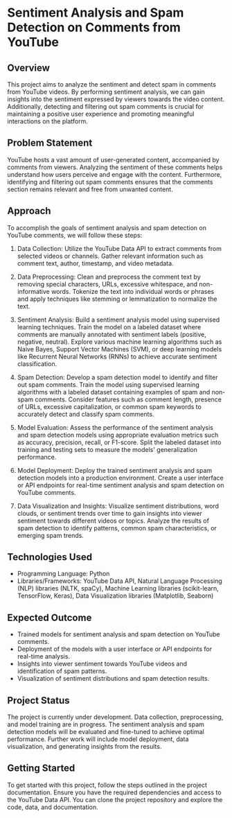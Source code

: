 # Sentiment Analysis and Spam Detection on Comments from YouTube

## Overview
This project aims to analyze the sentiment and detect spam in comments from YouTube videos. By performing sentiment analysis, we can gain insights into the sentiment expressed by viewers towards the video content. Additionally, detecting and filtering out spam comments is crucial for maintaining a positive user experience and promoting meaningful interactions on the platform.

## Problem Statement
YouTube hosts a vast amount of user-generated content, accompanied by comments from viewers. Analyzing the sentiment of these comments helps understand how users perceive and engage with the content. Furthermore, identifying and filtering out spam comments ensures that the comments section remains relevant and free from unwanted content.

## Approach
To accomplish the goals of sentiment analysis and spam detection on YouTube comments, we will follow these steps:

1. Data Collection: Utilize the YouTube Data API to extract comments from selected videos or channels. Gather relevant information such as comment text, author, timestamp, and video metadata.

2. Data Preprocessing: Clean and preprocess the comment text by removing special characters, URLs, excessive whitespace, and non-informative words. Tokenize the text into individual words or phrases and apply techniques like stemming or lemmatization to normalize the text.

3. Sentiment Analysis: Build a sentiment analysis model using supervised learning techniques. Train the model on a labeled dataset where comments are manually annotated with sentiment labels (positive, negative, neutral). Explore various machine learning algorithms such as Naive Bayes, Support Vector Machines (SVM), or deep learning models like Recurrent Neural Networks (RNNs) to achieve accurate sentiment classification.

4. Spam Detection: Develop a spam detection model to identify and filter out spam comments. Train the model using supervised learning algorithms with a labeled dataset containing examples of spam and non-spam comments. Consider features such as comment length, presence of URLs, excessive capitalization, or common spam keywords to accurately detect and classify spam comments.

5. Model Evaluation: Assess the performance of the sentiment analysis and spam detection models using appropriate evaluation metrics such as accuracy, precision, recall, or F1-score. Split the labeled dataset into training and testing sets to measure the models' generalization performance.

6. Model Deployment: Deploy the trained sentiment analysis and spam detection models into a production environment. Create a user interface or API endpoints for real-time sentiment analysis and spam detection on YouTube comments.

7. Data Visualization and Insights: Visualize sentiment distributions, word clouds, or sentiment trends over time to gain insights into viewer sentiment towards different videos or topics. Analyze the results of spam detection to identify patterns, common spam characteristics, or emerging spam trends.

## Technologies Used
- Programming Language: Python
- Libraries/Frameworks: YouTube Data API, Natural Language Processing (NLP) libraries (NLTK, spaCy), Machine Learning libraries (scikit-learn, TensorFlow, Keras), Data Visualization libraries (Matplotlib, Seaborn)

## Expected Outcome
- Trained models for sentiment analysis and spam detection on YouTube comments.
- Deployment of the models with a user interface or API endpoints for real-time analysis.
- Insights into viewer sentiment towards YouTube videos and identification of spam patterns.
- Visualization of sentiment distributions and spam detection results.

## Project Status
The project is currently under development. Data collection, preprocessing, and model training are in progress. The sentiment analysis and spam detection models will be evaluated and fine-tuned to achieve optimal performance. Further work will include model deployment, data visualization, and generating insights from the results.

## Getting Started
To get started with this project, follow the steps outlined in the project documentation. Ensure you have the required dependencies and access to the YouTube Data API. You can clone the project repository and explore the code, data, and documentation.



